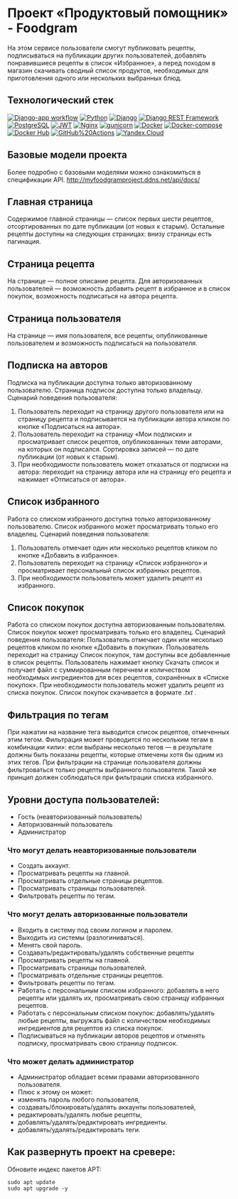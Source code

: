 # Проект «Продуктовый помощник» - Foodgram
На этом сервисе пользователи смогут публиковать рецепты, подписываться на публикации других пользователей, добавлять понравившиеся рецепты в список «Избранное», а перед походом в магазин скачивать сводный список продуктов, необходимых для приготовления одного или нескольких выбранных блюд.

## Технологический стек
[![Django-app workflow](https://github.com/cancelo20/foodgram-project-react/actions/workflows/foodgram-backend.yml/badge.svg?branch=master)](https://github.com/cancelo20/foodgram-project-react/actions/workflows/foodgram-backend.yml)
[![Python](https://img.shields.io/badge/-Python-464646?style=flat&logo=Python&logoColor=56C0C0&color=008080)](https://www.python.org/)
[![Django](https://img.shields.io/badge/-Django-464646?style=flat&logo=Django&logoColor=56C0C0&color=008080)](https://www.djangoproject.com/)
[![Django REST Framework](https://img.shields.io/badge/-Django%20REST%20Framework-464646?style=flat&logo=Django%20REST%20Framework&logoColor=56C0C0&color=008080)](https://www.django-rest-framework.org/)
[![PostgreSQL](https://img.shields.io/badge/-PostgreSQL-464646?style=flat&logo=PostgreSQL&logoColor=56C0C0&color=008080)](https://www.postgresql.org/)
[![JWT](https://img.shields.io/badge/-JWT-464646?style=flat&color=008080)](https://jwt.io/)
[![Nginx](https://img.shields.io/badge/-NGINX-464646?style=flat&logo=NGINX&logoColor=56C0C0&color=008080)](https://nginx.org/ru/)
[![gunicorn](https://img.shields.io/badge/-gunicorn-464646?style=flat&logo=gunicorn&logoColor=56C0C0&color=008080)](https://gunicorn.org/)
[![Docker](https://img.shields.io/badge/-Docker-464646?style=flat&logo=Docker&logoColor=56C0C0&color=008080)](https://www.docker.com/)
[![Docker-compose](https://img.shields.io/badge/-Docker%20compose-464646?style=flat&logo=Docker&logoColor=56C0C0&color=008080)](https://www.docker.com/)
[![Docker Hub](https://img.shields.io/badge/-Docker%20Hub-464646?style=flat&logo=Docker&logoColor=56C0C0&color=008080)](https://www.docker.com/products/docker-hub)
[![GitHub%20Actions](https://img.shields.io/badge/-GitHub%20Actions-464646?style=flat&logo=GitHub%20actions&logoColor=56C0C0&color=008080)](https://github.com/features/actions)
[![Yandex.Cloud](https://img.shields.io/badge/-Yandex.Cloud-464646?style=flat&logo=Yandex.Cloud&logoColor=56C0C0&color=008080)](https://cloud.yandex.ru/)

## Базовые модели проекта
Более подробно с базовыми моделями можно ознакомиться в спецификации API.
http://myfoodgramproject.ddns.net/api/docs/

## Главная страница
Содержимое главной страницы — список первых шести рецептов, отсортированных по дате публикации (от новых к старым).  Остальные рецепты доступны на следующих страницах: внизу страницы есть пагинация.

## Страница рецепта
На странице — полное описание рецепта. Для авторизованных пользователей — возможность добавить рецепт в избранное и в список покупок, возможность подписаться на автора рецепта.

## Страница пользователя
На странице — имя пользователя, все рецепты, опубликованные пользователем и возможность подписаться на пользователя.

## Подписка на авторов
Подписка на публикации доступна только авторизованному пользователю. Страница подписок доступна только владельцу.
Сценарий поведения пользователя:
1. Пользователь переходит на страницу другого пользователя или на страницу рецепта и подписывается на публикации автора кликом по кнопке «Подписаться на автора».
2. Пользователь переходит на страницу «Мои подписки» и просматривает список рецептов, опубликованных теми авторами, на которых он подписался. Сортировка записей — по дате публикации (от новых к старым).
3. При необходимости пользователь может отказаться от подписки на автора: переходит на страницу автора или на страницу его рецепта и нажимает «Отписаться от автора».

## Список избранного
Работа со списком избранного доступна только авторизованному пользователю. Список избранного может просматривать только его владелец.
Сценарий поведения пользователя:
1. Пользователь отмечает один или несколько рецептов кликом по кнопке «Добавить в избранное».
2. Пользователь переходит на страницу «Список избранного» и просматривает персональный список избранных рецептов.
3. При необходимости пользователь может удалить рецепт из избранного.

## Список покупок
Работа со списком покупок доступна авторизованным пользователям. Список покупок может просматривать только его владелец.
Сценарий поведения пользователя:
Пользователь отмечает один или несколько рецептов кликом по кнопке «Добавить в покупки».
Пользователь переходит на страницу Список покупок, там доступны все добавленные в список рецепты. Пользователь нажимает кнопку Скачать список и получает файл с суммированным перечнем и количеством необходимых ингредиентов для всех рецептов, сохранённых в «Списке покупок».
При необходимости пользователь может удалить рецепт из списка покупок.
Список покупок скачивается в формате *.txt* .

## Фильтрация по тегам
При нажатии на название тега выводится список рецептов, отмеченных этим тегом. Фильтрация может проводится по нескольким тегам в комбинации «или»: если выбраны несколько тегов — в результате должны быть показаны рецепты, которые отмечены хотя бы одним из этих тегов.
При фильтрации на странице пользователя должны фильтроваться только рецепты выбранного пользователя. Такой же принцип должен соблюдаться при фильтрации списка избранного.

## Уровни доступа пользователей:
+ Гость (неавторизованный пользователь)
+ Авторизованный пользователь
+ Администратор

### Что могут делать неавторизованные пользователи
+ Создать аккаунт.
+ Просматривать рецепты на главной.
+ Просматривать отдельные страницы рецептов.
+ Просматривать страницы пользователей.
+ Фильтровать рецепты по тегам.

### Что могут делать авторизованные пользователи
+ Входить в систему под своим логином и паролем.
+ Выходить из системы (разлогиниваться).
+ Менять свой пароль.
+ Создавать/редактировать/удалять собственные рецепты
+ Просматривать рецепты на главной.
+ Просматривать страницы пользователей.
+ Просматривать отдельные страницы рецептов.
+ Фильтровать рецепты по тегам.
+ Работать с персональным списком избранного: добавлять в него рецепты или удалять их, просматривать свою страницу избранных рецептов.
+ Работать с персональным списком покупок: добавлять/удалять любые рецепты, выгружать файл с количеством необходимых ингредиентов для рецептов из списка покупок.
+ Подписываться на публикации авторов рецептов и отменять подписку, просматривать свою страницу подписок.

### Что может делать администратор
+ Администратор обладает всеми правами авторизованного пользователя.
+ Плюс к этому он может:
+ изменять пароль любого пользователя,
+ создавать/блокировать/удалять аккаунты пользователей,
+ редактировать/удалять любые рецепты,
+ добавлять/удалять/редактировать ингредиенты.
+ добавлять/удалять/редактировать теги.

## Как развернуть проект на сревере:
Обновите индекс пакетов APT:
```
sudo apt update
sudo apt upgrade -y
```

